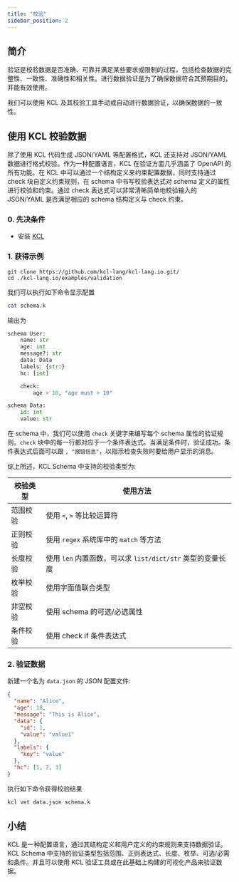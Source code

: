 ```yaml
---
title: "校验"
sidebar_position: 2
---
```


## 简介

验证是校验数据是否准确、可靠并满足某些要求或限制的过程，包括检查数据的完整性、一致性、准确性和相关性。进行数据验证是为了确保数据符合其预期目的，并能有效使用。

我们可以使用 KCL 及其校验工具手动或自动进行数据验证，以确保数据的一致性。

## 使用 KCL 校验数据

除了使用 KCL 代码生成 JSON/YAML 等配置格式，KCL 还支持对 JSON/YAML 数据进行格式校验。作为一种配置语言，KCL 在验证方面几乎涵盖了 OpenAPI 的所有功能。在 KCL 中可以通过一个结构定义来约束配置数据，同时支持通过 check 块自定义约束规则，在 schema 中书写校验表达式对 schema 定义的属性进行校验和约束。通过 check 表达式可以非常清晰简单地校验输入的 JSON/YAML 是否满足相应的 schema 结构定义与 check 约束。

### 0. 先决条件

- 安装 [KCL](https://kcl-lang.io/docs/user_docs/getting-started/install)

### 1. 获得示例

```shell
git clone https://github.com/kcl-lang/kcl-lang.io.git/
cd ./kcl-lang.io/examples/validation
```

我们可以执行如下命令显示配置

```bash
cat schema.k
```

输出为

```python
schema User:
    name: str
    age: int
    message?: str
    data: Data
    labels: {str:}
    hc: [int]

    check:
        age > 10, "age must > 10"

schema Data:
    id: int
    value: str
```

在 schema 中，我们可以使用 `check` 关键字来编写每个 schema 属性的验证规则。`check` 块中的每一行都对应于一个条件表达式。当满足条件时，验证成功。条件表达式后面可以跟 `, "报错信息"`，以指示检查失败时要给用户显示的消息。

综上所述，KCL Schema 中支持的校验类型为:

| 校验类型 | 使用方法                                                   |
| -------- | ---------------------------------------------------------- |
| 范围校验 | 使用 `<`, `>` 等比较运算符                                 |
| 正则校验 | 使用 `regex` 系统库中的 `match` 等方法                     |
| 长度校验 | 使用 `len` 内置函数，可以求 `list/dict/str` 类型的变量长度 |
| 枚举校验 | 使用字面值联合类型                                         |
| 非空校验 | 使用 schema 的可选/必选属性                                |
| 条件校验 | 使用 check if 条件表达式                                   |

### 2. 验证数据

新建一个名为 `data.json` 的 JSON 配置文件:

```json
{
  "name": "Alice",
  "age": 18,
  "message": "This is Alice",
  "data": {
    "id": 1,
    "value": "value1"
  },
  "labels": {
    "key": "value"
  },
  "hc": [1, 2, 3]
}
```

执行如下命令获得校验结果

```bash
kcl vet data.json schema.k
```

## 小结

KCL 是一种配置语言，通过其结构定义和用户定义的约束规则来支持数据验证。KCL Schema 中支持的验证类型包括范围、正则表达式、长度、枚举、可选/必需和条件。并且可以使用 KCL 验证工具或在此基础上构建的可视化产品来验证数据。
